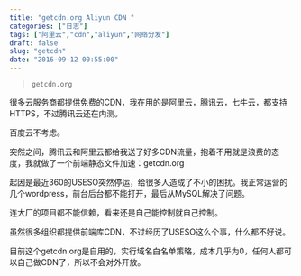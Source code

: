 ```yaml
---
title: "getcdn.org Aliyun CDN "
categories: ["日志"]
tags: ["阿里云","cdn","aliyun","网络分发"]
draft: false
slug: "getcdn"
date: "2016-09-12 00:55:00"
---
```


> `getcdn.org`

很多云服务商都提供免费的CDN，我在用的是阿里云，腾讯云，七牛云，都支持HTTPS，不过腾讯云还在内测。

百度云不考虑。

突然之间，腾讯云和阿里云都给我送了好多CDN流量，抱着不用就是浪费的态度，我就做了一个前端静态文件加速：getcdn.org

起因是最近360的USESO突然停运，给很多人造成了不小的困扰。我正常运营的几个wordpress，前台后台都不能打开，最后从MySQL解决了问题。

连大厂的项目都不能信赖，看来还是自己能控制就自己控制。

虽然很多组织都提供前端库CDN，不过经历了USESO这么个事，什么都不好说。

目前这个getcdn.org是自用的，实行域名白名单策略，成本几乎为0，任何人都可以自己做CDN了，所以不会对外开放。
